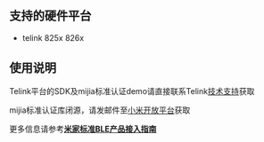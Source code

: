 ## 支持的硬件平台

- telink 825x 826x

## 使用说明

Telink平台的SDK及mijia标准认证demo请直接联系Telink[技术支持](http://www.telink-semi.cn/viewtopic.php?f=7&t=644)获取

mijia标准认证库闭源，请发邮件至[小米开放平台](miot-openhome@xiaomi.com)获取

更多信息请参考[**米家标准BLE产品接入指南**](https://github.com/MiEcosystem/miio_open/blob/develop/ble/04-米家标准BLE产品接入指南.md)
